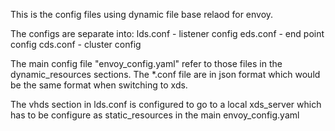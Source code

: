 This is the config files using dynamic file base relaod for envoy. 

The configs are separate into:
   lds.conf - listener config
   eds.conf - end point config
   cds.conf - cluster config

The main config file "envoy_config.yaml" refer to those files in the dynamic_resources sections. 
The *.conf file are in json format which would be the same format when switching to xds.

The vhds section in lds.conf is configured to go to a local xds_server which has to be configure as static_resources in the main envoy_config.yaml

